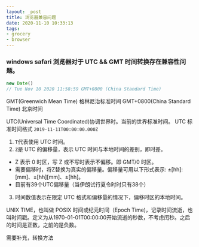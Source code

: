 ```yaml
---
layout: _post
title: 浏览器兼容问题
date: 2020-11-10 10:33:13
tags:
- grocery
- browser
---
```


### windows safari 浏览器对于 UTC && GMT 时间转换存在兼容性问题。
```javascript
new Date()
// Tue Nov 10 2020 11:58:59 GMT+0800 (China Standard Time)
```
GMT(Greenwich Mean Time) 格林尼治标准时间
GMT+0800(China Standard Time) 北京时间

UTC(Universal Time Coordinated)协调世界时。当前的世界标准时间。
UTC 标准时间格式 `2019-11-11T00:00:00.000Z`
1. `T`代表使用 UTC 时间。
2. `Z`是 UTC 的偏移量，表示 UTC 时间与本地时间的差别，即时差。
  * Z 表示 0 时区，写 Z 或不写时表示不偏移。即 GMT/0 时区。
  * 需要偏移时，将Z替换为真实的偏移量。偏移量可用以下形式表示: ±[hh]:[mm]、±[hh][mm]、±[hh]。
  * 目前有39个UTC偏移量（当伊朗试行夏令时时只有38个）
3.  时间数值表示在限定 UTC 格式和偏移量的情况下，偏移时区的本地时间。

UNIX TIME，也叫做 POSIX 时间或纪元时间（Epoch Time)，记录时间流逝，也叫时间戳。定义为从1970-01-01T00:00:00开始流逝的秒数，不考虑闰秒。之后的时间是正数，之前的是负数。

需要补充，转换方法
